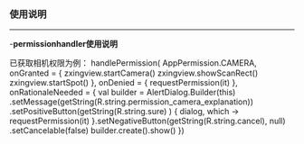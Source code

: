 ### 使用说明

---

-**permissionhandler使用说明**

   已获取相机权限为例：
   handlePermission(
                   AppPermission.CAMERA,
                   onGranted = {
                       zxingview.startCamera()
                       zxingview.showScanRect()
                       zxingview.startSpot()
                   }, onDenied = {
               requestPermission(it)
           }, onRationaleNeeded = {
               val builder = AlertDialog.Builder(this)
                       .setMessage(getString(R.string.permission_camera_explanation))
                       .setPositiveButton(getString(R.string.sure)
                       ) { dialog, which ->
                           requestPermission(it)
                       }.setNegativeButton(getString(R.string.cancel), null)
                       .setCancelable(false)
               builder.create().show()
           })






